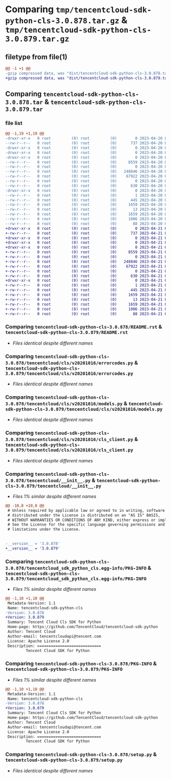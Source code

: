 # Comparing `tmp/tencentcloud-sdk-python-cls-3.0.878.tar.gz` & `tmp/tencentcloud-sdk-python-cls-3.0.879.tar.gz`

## filetype from file(1)

```diff
@@ -1 +1 @@
-gzip compressed data, was "dist/tencentcloud-sdk-python-cls-3.0.878.tar", last modified: Thu Apr 20 00:24:22 2023, max compression
+gzip compressed data, was "dist/tencentcloud-sdk-python-cls-3.0.879.tar", last modified: Fri Apr 21 00:40:54 2023, max compression
```

## Comparing `tencentcloud-sdk-python-cls-3.0.878.tar` & `tencentcloud-sdk-python-cls-3.0.879.tar`

### file list

```diff
@@ -1,19 +1,19 @@
-drwxr-xr-x   0 root         (0) root         (0)        0 2023-04-20 00:24:22.000000 tencentcloud-sdk-python-cls-3.0.878/
--rw-r--r--   0 root         (0) root         (0)      737 2023-04-20 00:24:22.000000 tencentcloud-sdk-python-cls-3.0.878/README.rst
-drwxr-xr-x   0 root         (0) root         (0)        0 2023-04-20 00:24:22.000000 tencentcloud-sdk-python-cls-3.0.878/tencentcloud/
-drwxr-xr-x   0 root         (0) root         (0)        0 2023-04-20 00:24:22.000000 tencentcloud-sdk-python-cls-3.0.878/tencentcloud/cls/
-drwxr-xr-x   0 root         (0) root         (0)        0 2023-04-20 00:24:22.000000 tencentcloud-sdk-python-cls-3.0.878/tencentcloud/cls/v20201016/
--rw-r--r--   0 root         (0) root         (0)     8559 2023-04-20 00:24:22.000000 tencentcloud-sdk-python-cls-3.0.878/tencentcloud/cls/v20201016/errorcodes.py
--rw-r--r--   0 root         (0) root         (0)        0 2023-04-20 00:24:22.000000 tencentcloud-sdk-python-cls-3.0.878/tencentcloud/cls/v20201016/__init__.py
--rw-r--r--   0 root         (0) root         (0)   248846 2023-04-20 00:24:22.000000 tencentcloud-sdk-python-cls-3.0.878/tencentcloud/cls/v20201016/models.py
--rw-r--r--   0 root         (0) root         (0)    67922 2023-04-20 00:24:22.000000 tencentcloud-sdk-python-cls-3.0.878/tencentcloud/cls/v20201016/cls_client.py
--rw-r--r--   0 root         (0) root         (0)        0 2023-04-20 00:24:22.000000 tencentcloud-sdk-python-cls-3.0.878/tencentcloud/cls/__init__.py
--rw-r--r--   0 root         (0) root         (0)      630 2023-04-20 00:24:22.000000 tencentcloud-sdk-python-cls-3.0.878/tencentcloud/__init__.py
-drwxr-xr-x   0 root         (0) root         (0)        0 2023-04-20 00:24:22.000000 tencentcloud-sdk-python-cls-3.0.878/tencentcloud_sdk_python_cls.egg-info/
--rw-r--r--   0 root         (0) root         (0)        1 2023-04-20 00:24:22.000000 tencentcloud-sdk-python-cls-3.0.878/tencentcloud_sdk_python_cls.egg-info/dependency_links.txt
--rw-r--r--   0 root         (0) root         (0)      445 2023-04-20 00:24:22.000000 tencentcloud-sdk-python-cls-3.0.878/tencentcloud_sdk_python_cls.egg-info/SOURCES.txt
--rw-r--r--   0 root         (0) root         (0)     1659 2023-04-20 00:24:22.000000 tencentcloud-sdk-python-cls-3.0.878/tencentcloud_sdk_python_cls.egg-info/PKG-INFO
--rw-r--r--   0 root         (0) root         (0)       13 2023-04-20 00:24:22.000000 tencentcloud-sdk-python-cls-3.0.878/tencentcloud_sdk_python_cls.egg-info/top_level.txt
--rw-r--r--   0 root         (0) root         (0)     1659 2023-04-20 00:24:22.000000 tencentcloud-sdk-python-cls-3.0.878/PKG-INFO
--rw-r--r--   0 root         (0) root         (0)     1006 2023-04-20 00:24:22.000000 tencentcloud-sdk-python-cls-3.0.878/setup.py
--rw-r--r--   0 root         (0) root         (0)       88 2023-04-20 00:24:22.000000 tencentcloud-sdk-python-cls-3.0.878/setup.cfg
+drwxr-xr-x   0 root         (0) root         (0)        0 2023-04-21 00:40:54.000000 tencentcloud-sdk-python-cls-3.0.879/
+-rw-r--r--   0 root         (0) root         (0)      737 2023-04-21 00:40:54.000000 tencentcloud-sdk-python-cls-3.0.879/README.rst
+drwxr-xr-x   0 root         (0) root         (0)        0 2023-04-21 00:40:54.000000 tencentcloud-sdk-python-cls-3.0.879/tencentcloud/
+drwxr-xr-x   0 root         (0) root         (0)        0 2023-04-21 00:40:54.000000 tencentcloud-sdk-python-cls-3.0.879/tencentcloud/cls/
+drwxr-xr-x   0 root         (0) root         (0)        0 2023-04-21 00:40:54.000000 tencentcloud-sdk-python-cls-3.0.879/tencentcloud/cls/v20201016/
+-rw-r--r--   0 root         (0) root         (0)     8559 2023-04-21 00:40:54.000000 tencentcloud-sdk-python-cls-3.0.879/tencentcloud/cls/v20201016/errorcodes.py
+-rw-r--r--   0 root         (0) root         (0)        0 2023-04-21 00:40:54.000000 tencentcloud-sdk-python-cls-3.0.879/tencentcloud/cls/v20201016/__init__.py
+-rw-r--r--   0 root         (0) root         (0)   248846 2023-04-21 00:40:54.000000 tencentcloud-sdk-python-cls-3.0.879/tencentcloud/cls/v20201016/models.py
+-rw-r--r--   0 root         (0) root         (0)    67922 2023-04-21 00:40:54.000000 tencentcloud-sdk-python-cls-3.0.879/tencentcloud/cls/v20201016/cls_client.py
+-rw-r--r--   0 root         (0) root         (0)        0 2023-04-21 00:40:54.000000 tencentcloud-sdk-python-cls-3.0.879/tencentcloud/cls/__init__.py
+-rw-r--r--   0 root         (0) root         (0)      630 2023-04-21 00:40:54.000000 tencentcloud-sdk-python-cls-3.0.879/tencentcloud/__init__.py
+drwxr-xr-x   0 root         (0) root         (0)        0 2023-04-21 00:40:54.000000 tencentcloud-sdk-python-cls-3.0.879/tencentcloud_sdk_python_cls.egg-info/
+-rw-r--r--   0 root         (0) root         (0)        1 2023-04-21 00:40:54.000000 tencentcloud-sdk-python-cls-3.0.879/tencentcloud_sdk_python_cls.egg-info/dependency_links.txt
+-rw-r--r--   0 root         (0) root         (0)      445 2023-04-21 00:40:54.000000 tencentcloud-sdk-python-cls-3.0.879/tencentcloud_sdk_python_cls.egg-info/SOURCES.txt
+-rw-r--r--   0 root         (0) root         (0)     1659 2023-04-21 00:40:54.000000 tencentcloud-sdk-python-cls-3.0.879/tencentcloud_sdk_python_cls.egg-info/PKG-INFO
+-rw-r--r--   0 root         (0) root         (0)       13 2023-04-21 00:40:54.000000 tencentcloud-sdk-python-cls-3.0.879/tencentcloud_sdk_python_cls.egg-info/top_level.txt
+-rw-r--r--   0 root         (0) root         (0)     1659 2023-04-21 00:40:54.000000 tencentcloud-sdk-python-cls-3.0.879/PKG-INFO
+-rw-r--r--   0 root         (0) root         (0)     1006 2023-04-21 00:40:54.000000 tencentcloud-sdk-python-cls-3.0.879/setup.py
+-rw-r--r--   0 root         (0) root         (0)       88 2023-04-21 00:40:54.000000 tencentcloud-sdk-python-cls-3.0.879/setup.cfg
```

### Comparing `tencentcloud-sdk-python-cls-3.0.878/README.rst` & `tencentcloud-sdk-python-cls-3.0.879/README.rst`

 * *Files identical despite different names*

### Comparing `tencentcloud-sdk-python-cls-3.0.878/tencentcloud/cls/v20201016/errorcodes.py` & `tencentcloud-sdk-python-cls-3.0.879/tencentcloud/cls/v20201016/errorcodes.py`

 * *Files identical despite different names*

### Comparing `tencentcloud-sdk-python-cls-3.0.878/tencentcloud/cls/v20201016/models.py` & `tencentcloud-sdk-python-cls-3.0.879/tencentcloud/cls/v20201016/models.py`

 * *Files identical despite different names*

### Comparing `tencentcloud-sdk-python-cls-3.0.878/tencentcloud/cls/v20201016/cls_client.py` & `tencentcloud-sdk-python-cls-3.0.879/tencentcloud/cls/v20201016/cls_client.py`

 * *Files identical despite different names*

### Comparing `tencentcloud-sdk-python-cls-3.0.878/tencentcloud/__init__.py` & `tencentcloud-sdk-python-cls-3.0.879/tencentcloud/__init__.py`

 * *Files 1% similar despite different names*

```diff
@@ -10,8 +10,8 @@
 # Unless required by applicable law or agreed to in writing, software
 # distributed under the License is distributed on an "AS IS" BASIS,
 # WITHOUT WARRANTIES OR CONDITIONS OF ANY KIND, either express or implied.
 # See the License for the specific language governing permissions and
 # limitations under the License.
 
 
-__version__ = '3.0.878'
+__version__ = '3.0.879'
```

### Comparing `tencentcloud-sdk-python-cls-3.0.878/tencentcloud_sdk_python_cls.egg-info/PKG-INFO` & `tencentcloud-sdk-python-cls-3.0.879/tencentcloud_sdk_python_cls.egg-info/PKG-INFO`

 * *Files 1% similar despite different names*

```diff
@@ -1,10 +1,10 @@
 Metadata-Version: 1.1
 Name: tencentcloud-sdk-python-cls
-Version: 3.0.878
+Version: 3.0.879
 Summary: Tencent Cloud Cls SDK for Python
 Home-page: https://github.com/TencentCloud/tencentcloud-sdk-python
 Author: Tencent Cloud
 Author-email: tencentcloudapi@tencent.com
 License: Apache License 2.0
 Description: ============================
         Tencent Cloud SDK for Python
```

### Comparing `tencentcloud-sdk-python-cls-3.0.878/PKG-INFO` & `tencentcloud-sdk-python-cls-3.0.879/PKG-INFO`

 * *Files 1% similar despite different names*

```diff
@@ -1,10 +1,10 @@
 Metadata-Version: 1.1
 Name: tencentcloud-sdk-python-cls
-Version: 3.0.878
+Version: 3.0.879
 Summary: Tencent Cloud Cls SDK for Python
 Home-page: https://github.com/TencentCloud/tencentcloud-sdk-python
 Author: Tencent Cloud
 Author-email: tencentcloudapi@tencent.com
 License: Apache License 2.0
 Description: ============================
         Tencent Cloud SDK for Python
```

### Comparing `tencentcloud-sdk-python-cls-3.0.878/setup.py` & `tencentcloud-sdk-python-cls-3.0.879/setup.py`

 * *Files identical despite different names*

